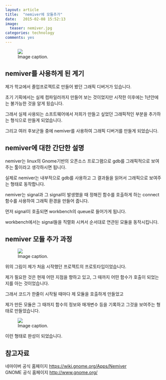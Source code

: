```yaml
---
layout: article
title:  "nemiver에 모듈추가"
date:   2015-02-08 15:52:13
image:
  teaser: nemiver.jpg
categories: technology
comments: yes
---
```

<figure>
	<a href="https://farm9.staticflickr.com/8679/15535277554_d320f6692c_c.jpg"><img src="https://farm9.staticflickr.com/8679/15535277554_d320f6692c_c.jpg"></a>
	<figcaption>Image caption.</figcaption>
</figure>

## nemiver를 사용하게 된 계기

제가 학교에서 졸업프로젝트로 만들어 봤던 그래픽 디버거가 있습니다.

초기 기획에서는 실제 컴파일러까지 만들어 보는 것이었지만 시작한 이후에는 1년안에는 불가능한 것을 알게 됬습니다.

그래서 실제 사용되는 소프트웨어에서 저희가 만들고 싶었던 그래픽적인 부분을 추가하는 형식으로 만들게 되었습니다.

그리고 여러 후보군들 중에 nemiver를 사용하여 그래픽 디버거를 만들게 되었습니다.


## nemiver에 대한 간단한 설명

nemiver는 linux의 Gnome기반의 오픈소스 프로그램으로 gdb를 그래픽적으로 보여주는 툴이라고 생각하시면 됩니다.

실제로 nemiver는 내부적으로 gdb를 사용하고 그 결과들을 읽어서 그래픽으로 보여주는 형태로 동작합니다.

nemiver는 signal과 그 signal이 발생했을 때 정해진 함수를 호출하게 하는 connect함수를 사용하여 그래픽 환경을 만들어 줍니다.

먼저 signal이 호출되면 workbench의 queue로 들어가게 됩니다.

workbench에서는 signal들을 직렬화 시켜서 순서대로 연관된 모듈을 동작시킵니다.


## nemiver 모듈 추가 과정

<figure>
	<a href="//kbs0327.github.io/blog/images/nemiver_prototype.jpg"><img src="//kbs0327.github.io/blog/images/nemiver_prototype.jpg"></a>
	<figcaption>Image caption.</figcaption>
</figure>

위의 그림이 제가 처음 시작했던 프로젝트의 프로토타입이었습니다.

제가 필요한 것은 현재 어떤 지점을 향하고 있고, 그 때까지 어떤 함수가 호출이 되었는지를 아는 것이었습니다.

그래서 코드가 한줄이 시작될 때마다 제 모듈을 호출하게 만들었고

제가 만든 모듈은 그 때까지 함수의 정보와 매개변수 등을 기록하고 그것을 보여주는 형태로 만들었습니다.

<figure>
	<a href="//kbs0327.github.io/blog/images/nemiver_complete.jpg"><img src="//kbs0327.github.io/blog/images/nemiver_complete.jpg"></a>
	<figcaption>Image caption.</figcaption>
</figure>

이런 형태로 완성이 되었습니다.


## 참고자료
네마이버 공식 홈페이지 <a href="https://wiki.gnome.org/Apps/Nemiver">https://wiki.gnome.org/Apps/Nemiver</a><br>
GNOME 공식 홈페이지 <a href="http://www.gnome.org/">http://www.gnome.org/</a>
